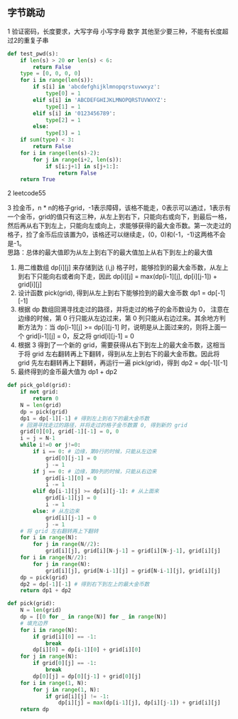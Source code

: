 ## 字节跳动
1 验证密码，长度要求，大写字母 小写字母 数字 其他至少要三种，不能有长度超过2的重复子串
```python
def test_pwd(s):
    if len(s) > 20 or len(s) < 6:
        return False
    type = [0, 0, 0, 0]
    for i in range(len(s)):
        if s[i] in 'abcdefghijklmnopqrstuvwxyz':
            type[0] = 1
        elif s[i] in 'ABCDEFGHIJKLMNOPQRSTUVWXYZ':
            type[1] = 1
        elif s[i] in '0123456789':
            type[2] = 1
        else:
            type[3] = 1
    if sum(type) < 3:
        return False
    for i in range(len(s)-2):
        for j in range(i+2, len(s)):
            if s[i:j+1] in s[j+1:]:
                return False
    return True
```

2 leetcode55

3 捡金币，n * n的格子grid，-1表示障碍，该格不能走，0表示可以通过，1表示有一个金币，grid的值只有这三种，从左上到右下，只能向右或向下，到最后一格，然后再从右下到左上，只能向左或向上，求能够获得的最大金币数。第一次走过的格子，捡了金币后应该置为0，该格还可以继续走，(0，0)和(-1，-1)这两格不会是-1。  
思路：总体的最大值即为从左上到右下的最大值加上从右下到左上的最大值
1. 用二维数组 dp[i][j] 来存储到达 (i,j) 格子时，能够捡到的最大金币数，从左上到右下只能向右或者向下走，因此 dp[i][j] = max(dp[i-1][j], dp[i][j-1]) + grid[i][j]
2. 设计函数 pick(grid), 得到从左上到右下能够捡到的最大金币数 dp1 = dp[-1][-1]
3. 根据 dp 数组回溯寻找走过的路径，并将走过的格子的金币数设为 0， 注意在边缘的时候，第 0 行只能从左边过来，第 0 列只能从右边过来。其余地方判断方法为：当 dp[i-1][j] >= dp[i][j-1] 时，说明是从上面过来的，则将上面一个 grid[i-1][j] = 0，反之将 grid[i][j-1] = 0
4. 根据 3 得到了一个新的 grid，需要获得从右下到左上的最大金币数，这相当于将 grid 左右翻转再上下翻转，得到从左上到右下的最大金币数。因此将 grid 先左右翻转再上下翻转，再运行一遍 pick(grid)，得到 dp2 = dp[-1][-1]
5. 最终得到的金币最大值为 dp1 + dp2

```python
def pick_gold(grid):
    if not grid:
        return 0
    N = len(grid)
    dp = pick(grid)
    dp1 = dp[-1][-1] # 得到左上到右下的最大金币数
    # 回溯寻找走过的路径，并将走过的格子金币数置 0, 得到新的 grid
    grid[0][0], grid[-1][-1] = 0, 0
    i = j = N-1
    while i!=0 or j!=0:
        if i == 0: # 边缘，第0行的时候，只能从左边来
            grid[0][j-1] = 0
            j -= 1
        if j == 0: # 边缘，第0列的时候，只能从右边来
            grid[i-1][0] = 0
            i -= 1
        elif dp[i-1][j] >= dp[i][j-1]: # 从上面来
            grid[i-1][j] = 0
            i -= 1
        else: # 从左边来
            grid[i][j-1] = 0
            j -= 1
    # 将 grid 左右翻转再上下翻转
    for i in range(N):
        for j in range(N//2):
            grid[i][j], grid[i][N-j-1] = grid[i][N-j-1], grid[i][j]
    for i in range(N//2):
        for j in range(N):
            grid[i][j], grid[N-i-1][j] = grid[N-i-1][j], grid[i][j]
    dp = pick(grid)
    dp2 = dp[-1][-1] # 得到右下到左上的最大金币数
    return dp1 + dp2

def pick(grid):
    N = len(grid)
    dp = [[0 for _ in range(N)] for _ in range(N)]
    # 填充边界
    for i in range(N):
        if grid[i][0] == -1:
            break
        dp[i][0] = dp[i-1][0] + grid[i][0]
    for j in range(N):
        if grid[0][j] == -1:
            break
        dp[0][j] = dp[0][j-1] + grid[0][j]
    for i in range(1, N):
        for j in range(1, N):
            if grid[i][j] != -1:
                dp[i][j] = max(dp[i-1][j], dp[i][j-1]) + grid[i][j]
    return dp
```

